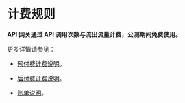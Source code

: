 # 计费规则

**API 网关通过 API 调用次数与流出流量计费，公测期间免费使用。**

更多详情请参见：

- [预付费计费说明](https://www.jdcloud.com/help/detail/1392/isCatalog/1)。

- [后付费计费说明](https://www.jdcloud.com/help/detail/1393/isCatalog/1)。

- [账单说明](https://www.jdcloud.com/help/detail/1397/isCatalog/1)。	


	


	

